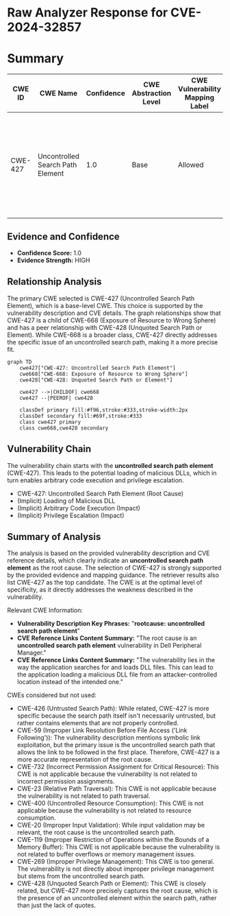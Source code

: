 # Raw Analyzer Response for CVE-2024-32857

# Summary
| CWE ID | CWE Name | Confidence | CWE Abstraction Level | CWE Vulnerability Mapping Label | CWE-Vulnerability Mapping Notes |
|---|---|---|---|---|---|
| CWE-427 | Uncontrolled Search Path Element | 1.0 | Base | Allowed | Primary CWE. The vulnerability is caused by the application's reliance on a search path that includes locations not under its control. |

## Evidence and Confidence

*   **Confidence Score:** 1.0
*   **Evidence Strength:** HIGH

## Relationship Analysis
The primary CWE selected is CWE-427 (Uncontrolled Search Path Element), which is a base-level CWE. This choice is supported by the vulnerability description and CVE details. The graph relationships show that CWE-427 is a child of CWE-668 (Exposure of Resource to Wrong Sphere) and has a peer relationship with CWE-428 (Unquoted Search Path or Element). While CWE-668 is a broader class, CWE-427 directly addresses the specific issue of an uncontrolled search path, making it a more precise fit.

```mermaid
graph TD
    cwe427["CWE-427: Uncontrolled Search Path Element"]
    cwe668["CWE-668: Exposure of Resource to Wrong Sphere"]
    cwe428["CWE-428: Unquoted Search Path or Element"]

    cwe427 -->|CHILDOF| cwe668
    cwe427 --|PEEROF| cwe428

    classDef primary fill:#f96,stroke:#333,stroke-width:2px
    classDef secondary fill:#69f,stroke:#333
    class cwe427 primary
    class cwe668,cwe428 secondary
```

## Vulnerability Chain
The vulnerability chain starts with the **uncontrolled search path element** (CWE-427). This leads to the potential loading of malicious DLLs, which in turn enables arbitrary code execution and privilege escalation.
  - CWE-427: Uncontrolled Search Path Element (Root Cause)
  - (Implicit) Loading of Malicious DLL
  - (Implicit) Arbitrary Code Execution (Impact)
  - (Implicit) Privilege Escalation (Impact)

## Summary of Analysis
The analysis is based on the provided vulnerability description and CVE reference details, which clearly indicate an **uncontrolled search path element** as the root cause. The selection of CWE-427 is strongly supported by the provided evidence and mapping guidance. The retriever results also list CWE-427 as the top candidate. The CWE is at the optimal level of specificity, as it directly addresses the weakness described in the vulnerability.

Relevant CWE Information:

*   **Vulnerability Description Key Phrases:** "**rootcause:** **uncontrolled search path element**"
*   **CVE Reference Links Content Summary:** "The root cause is an **uncontrolled search path element** vulnerability in Dell Peripheral Manager."
*   **CVE Reference Links Content Summary:** "The vulnerability lies in the way the application searches for and loads DLL files. This can lead to the application loading a malicious DLL file from an attacker-controlled location instead of the intended one."

CWEs considered but not used:

*   CWE-426 (Untrusted Search Path): While related, CWE-427 is more specific because the search path itself isn't necessarily untrusted, but rather contains elements that are not properly controlled.
*   CWE-59 (Improper Link Resolution Before File Access ('Link Following')): The vulnerability description mentions symbolic link exploitation, but the primary issue is the uncontrolled search path that allows the link to be followed in the first place. Therefore, CWE-427 is a more accurate representation of the root cause.
*   CWE-732 (Incorrect Permission Assignment for Critical Resource): This CWE is not applicable because the vulnerability is not related to incorrect permission assignments.
*   CWE-23 (Relative Path Traversal): This CWE is not applicable because the vulnerability is not related to path traversal.
*   CWE-400 (Uncontrolled Resource Consumption): This CWE is not applicable because the vulnerability is not related to resource consumption.
*   CWE-20 (Improper Input Validation): While input validation may be relevant, the root cause is the uncontrolled search path.
*   CWE-119 (Improper Restriction of Operations within the Bounds of a Memory Buffer): This CWE is not applicable because the vulnerability is not related to buffer overflows or memory management issues.
*   CWE-269 (Improper Privilege Management): This CWE is too general. The vulnerability is not directly about improper privilege management but stems from the uncontrolled search path.
*   CWE-428 (Unquoted Search Path or Element): This CWE is closely related, but CWE-427 more precisely captures the root cause, which is the presence of an uncontrolled element within the search path, rather than just the lack of quotes.